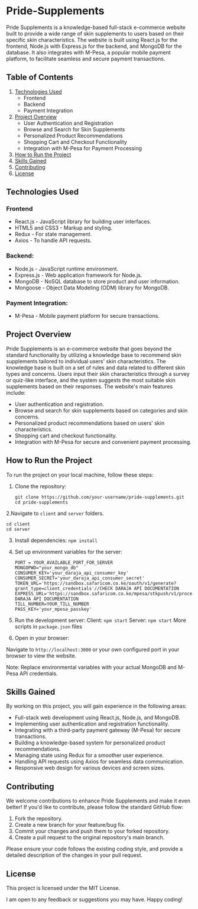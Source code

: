 # Pride-Supplements
Pride Supplements is a knowledge-based full-stack e-commerce website built to provide a wide range of skin supplements to users based on their specific skin characteristics. The website is built using React.js for the frontend, Node.js with Express.js for the backend, and MongoDB for the database. It also integrates with M-Pesa, a popular mobile payment platform, to facilitate seamless and secure payment transactions.
## Table of Contents
1. [Technologies Used](#technologies-used)
   - Frontend
   - Backend
   - Payment Integration
2. [Project Overview](#project-overview)
   - User Authentication and Registration
   - Browse and Search for Skin Supplements
   - Personalized Product Recommendations
   - Shopping Cart and Checkout Functionality
   - Integration with M-Pesa for Payment Processing
3. [How to Run the Project](#how-to-run-the-project)
4. [Skills Gained](#skills-gained)
5. [Contributing](#Contributing)
6. [License](#license)

## Technologies Used
### Frontend
- React.js - JavaScript library for building user interfaces.
- HTML5 and CSS3 - Markup and styling.
- Redux - For state management.
- Axios - To handle API requests.
### Backend:
- Node.js - JavaScript runtime environment.
- Express.js - Web application framework for Node.js.
- MongoDB - NoSQL database to store product and user information.
- Mongoose - Object Data Modeling (ODM) library for MongoDB.
### Payment Integration:
- M-Pesa - Mobile payment platform for secure transactions.

## Project Overview
Pride Supplements is an e-commerce website that goes beyond the standard functionality by utilizing a knowledge base to recommend skin supplements tailored to individual users' skin characteristics. The knowledge base is built on a set of rules and data related to different skin types and concerns. Users input their skin characteristics through a survey or quiz-like interface, and the system suggests the most suitable skin supplements based on their responses.
The website's main features include:
- User authentication and registration.
- Browse and search for skin supplements based on categories and skin concerns.
- Personalized product recommendations based on users' skin characteristics.
- Shopping cart and checkout functionality.
- Integration with M-Pesa for secure and convenient payment processing.

## How to Run the Project
To run the project on your local machine, follow these steps:

1. Clone the repository:
   ```
   git clone https://github.com/your-username/pride-supplements.git
   cd pride-supplements
   ```
2.Navigate to `client` and `server` folders.
   ```
   cd client
   cd server
   ```
3. Install dependencies:
   `npm install`
5. Set up environment variables for the server:
   ```
   PORT = YOUR_AVAILABLE_PORT_FOR_SERVER
   MONGOPWD="your_mongo_db"
   CONSUMER_KEY='your_daraja_api_consumer_key'
   CONSUMER_SECRET='your_daraja_api_consumer_secret'
   TOKEN_URL='https://sandbox.safaricom.co.ke/oauth/v1/generate?grant_type=client_credentials'//CHECK DARAJA API DOCUMENTATION
   EXPRESS_URL='https://sandbox.safaricom.co.ke/mpesa/stkpush/v1/processrequest'//CHECK DARAJA API DOCUMENTATION
   TILL_NUMBER=YOUR_TILL_NUMBER
   PASS_KEY='your_mpesa_passkey'
   ```
7. Run the development server:
   Client: `npm start`
   Server: `npm start`
   More scripts in   `package.json` files
   
9. Open in your browser:

Navigate to  `http://localhost:3000` or your own configured port in your browser to view the website.

Note: Replace environmental variables with your actual MongoDB and M-Pesa API credentials.

## Skills Gained
By working on this project, you will gain experience in the following areas:

- Full-stack web development using React.js, Node.js, and MongoDB.
- Implementing user authentication and registration functionality.
- Integrating with a third-party payment gateway (M-Pesa) for secure transactions.
- Building a knowledge-based system for personalized product recommendations.
- Managing state using Redux for a smoother user experience.
- Handling API requests using Axios for seamless data communication.
- Responsive web design for various devices and screen sizes.

## Contributing
We welcome contributions to enhance Pride Supplements and make it even better! If you'd like to contribute, please follow the standard GitHub flow:

1. Fork the repository.
2. Create a new branch for your feature/bug fix.
3. Commit your changes and push them to your forked repository.
4. Create a pull request to the original repository's main branch.
   
Please ensure your code follows the existing coding style, and provide a detailed description of the changes in your pull request.

## License
This project is licensed under the MIT License.

I am open to any feedback or suggestions you may have. Happy coding!




   







